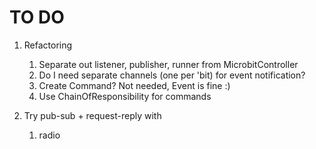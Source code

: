 # TO DO

1. Refactoring
    1. Separate out listener, publisher, runner from MicrobitController
    1. Do I need separate channels (one per 'bit) for event notification?
    1. Create Command? Not needed, Event is fine :)
    1. Use ChainOfResponsibility for commands

1. Try pub-sub + request-reply with
    1. radio
    


